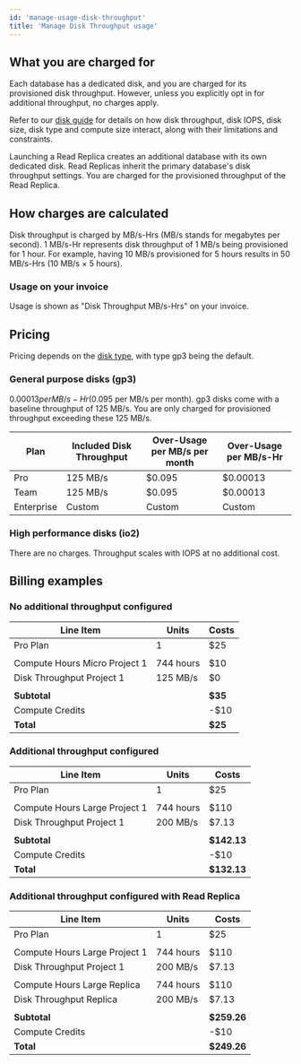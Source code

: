 ```yaml
---
id: 'manage-usage-disk-throughput'
title: 'Manage Disk Throughput usage'
---
```


## What you are charged for

Each database has a dedicated disk, and you are charged for its provisioned disk throughput. However, unless you explicitly opt in for additional throughput, no charges apply.

Refer to our [disk guide](/docs/guides/platform/compute-and-disk#disk) for details on how disk throughput, disk IOPS, disk size, disk type and compute size interact, along with their limitations and constraints.

<Admonition type="note">

Launching a Read Replica creates an additional database with its own dedicated disk. Read Replicas inherit the primary database's disk throughput settings. You are charged for the provisioned throughput of the Read Replica.

</Admonition>

## How charges are calculated

Disk throughput is charged by MB/s-Hrs (MB/s stands for megabytes per second). 1 MB/s-Hr represents disk throughput of 1 MB/s being provisioned for 1 hour. For example, having 10 MB/s provisioned for 5 hours results in 50 MB/s-Hrs (10 MB/s × 5 hours).

### Usage on your invoice

Usage is shown as "Disk Throughput MB/s-Hrs" on your invoice.

## Pricing

Pricing depends on the [disk type](/docs/guides/platform/compute-and-disk#disk-types), with type gp3 being the default.

### General purpose disks (gp3)

$0.00013 per MB/s-Hr ($0.095 per MB/s per month). gp3 disks come with a baseline throughput of 125 MB/s. You are only charged for provisioned throughput exceeding these 125 MB/s.

| Plan       | Included Disk Throughput | Over-Usage per MB/s per month | Over-Usage per MB/s-Hr |
| ---------- | ------------------------ | ----------------------------- | ---------------------- |
| Pro        | 125 MB/s                 | $0.095                        | $0.00013               |
| Team       | 125 MB/s                 | $0.095                        | $0.00013               |
| Enterprise | Custom                   | Custom                        | Custom                 |

### High performance disks (io2)

There are no charges. Throughput scales with IOPS at no additional cost.

## Billing examples

### No additional throughput configured

| Line Item                     | Units     | Costs   |
| ----------------------------- | --------- | ------- |
| Pro Plan                      | 1         | $25     |
|                               |           |         |
| Compute Hours Micro Project 1 | 744 hours | $10     |
| Disk Throughput Project 1     | 125 MB/s  | $0      |
|                               |           |         |
| **Subtotal**                  |           | **$35** |
| Compute Credits               |           | -$10    |
| **Total**                     |           | **$25** |

### Additional throughput configured

| Line Item                     | Units     | Costs       |
| ----------------------------- | --------- | ----------- |
| Pro Plan                      | 1         | $25         |
|                               |           |             |
| Compute Hours Large Project 1 | 744 hours | $110        |
| Disk Throughput Project 1     | 200 MB/s  | $7.13       |
|                               |           |             |
| **Subtotal**                  |           | **$142.13** |
| Compute Credits               |           | -$10        |
| **Total**                     |           | **$132.13** |

### Additional throughput configured with Read Replica

| Line Item                     | Units     | Costs       |
| ----------------------------- | --------- | ----------- |
| Pro Plan                      | 1         | $25         |
|                               |           |             |
| Compute Hours Large Project 1 | 744 hours | $110        |
| Disk Throughput Project 1     | 200 MB/s  | $7.13       |
|                               |           |             |
| Compute Hours Large Replica   | 744 hours | $110        |
| Disk Throughput Replica       | 200 MB/s  | $7.13       |
|                               |           |             |
| **Subtotal**                  |           | **$259.26** |
| Compute Credits               |           | -$10        |
| **Total**                     |           | **$249.26** |